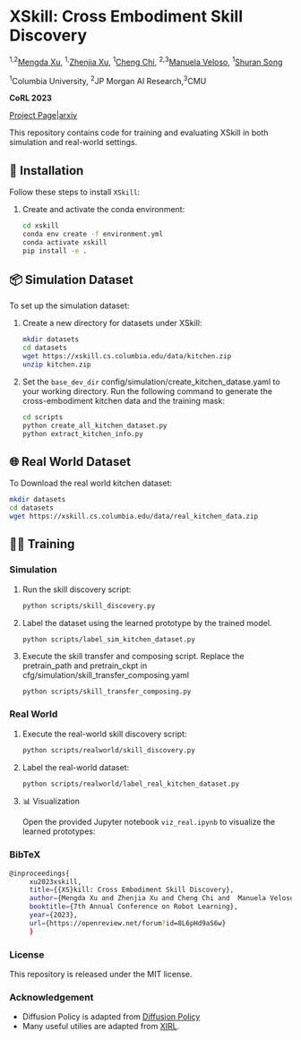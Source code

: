 # XSkill: Cross Embodiment Skill Discovery

<sup>1,</sup><sup>2</sup>[Mengda Xu](https://mengdaxu.github.io/),  <sup>1,</sup>[Zhenjia Xu](https://www.zhenjiaxu.com/),  <sup>1</sup>[Cheng Chi](https://cheng-chi.github.io/),  <sup>2,</sup><sup>3</sup>[Manuela Veloso](https://www.cs.cmu.edu/~mmv/),  <sup>1</sup>[Shuran Song](https://shurans.github.io/)

<sup>1</sup>Columbia University,  <sup>2</sup>JP Morgan AI Research,<sup>3</sup>CMU  

**CoRL 2023** 

[Project Page](https://xskill.cs.columbia.edu/)|[arxiv](https://arxiv.org/pdf/2307.09955.pdf)

This repository contains code for training and evaluating XSkill in both simulation and real-world settings.


## 🚀 Installation

Follow these steps to install `XSkill`:

1. Create and activate the conda environment:
   ```bash
   cd xskill
   conda env create -f environment.yml
   conda activate xskill
   pip install -e . 
   ```

## 📦 Simulation Dataset

To set up the simulation dataset:

1. Create a new directory for datasets under XSkill:
   ```bash
   mkdir datasets
   cd datasets
   wget https://xskill.cs.columbia.edu/data/kitchen.zip
   unzip kitchen.zip
   ```
2. Set the `base_dev_dir` config/simulation/create_kitchen_datase.yaml to your working directory. Run the following command to generate the cross-embodiment kitchen data and the training mask:
    ```bash
    cd scripts
    python create_all_kitchen_dataset.py
    python extract_kitchen_info.py
    ```

## 🌐 Real World Dataset
To Download the real world kitchen dataset:
   ```bash
   mkdir datasets
   cd datasets
   wget https://xskill.cs.columbia.edu/data/real_kitchen_data.zip
   ```
## 🚴‍♂️ Training

### Simulation

1. Run the skill discovery script:
   ```bash
   python scripts/skill_discovery.py
   ```
2. Label the dataset using the learned prototype by the trained model. 
    ```bash
    python scripts/label_sim_kitchen_dataset.py
    ```
3. Execute the skill transfer and composing script. Replace the pretrain_path and pretrain_ckpt in cfg/simulation/skill_transfer_composing.yaml
    ```
    python scripts/skill_transfer_composing.py
    ``` 
### Real World

1. Execute the real-world skill discovery script:
   ```bash
   python scripts/realworld/skill_discovery.py
   ``` 
2. Label the real-world dataset:
    ```bash
    python scripts/realworld/label_real_kitchen_dataset.py
    ``` 
3. 📊 Visualization

    Open the provided Jupyter notebook `viz_real.ipynb` to visualize the learned prototypes:

### BibTeX
   ```bash
   @inproceedings{
        xu2023xskill,
        title={{XS}kill: Cross Embodiment Skill Discovery},
        author={Mengda Xu and Zhenjia Xu and Cheng Chi and  Manuela Veloso and Shuran Song},
        booktitle={7th Annual Conference on Robot Learning},
        year={2023},
        url={https://openreview.net/forum?id=8L6pHd9aS6w}
        }
   ``` 
### License
This repository is released under the MIT license. 

### Acknowledgement
* Diffusion Policy is adapted from [Diffusion Policy](https://github.com/real-stanford/diffusion_policy)
* Many useful utilies are adapted from [XIRL](https://x-irl.github.io/).